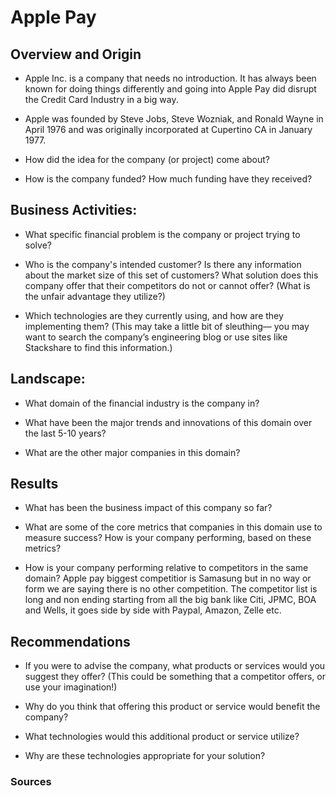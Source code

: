 # Apple Pay 

## Overview and Origin

* Apple Inc. is a company that needs no introduction. It has always been known for doing things differently and going into Apple Pay did disrupt the Credit Card Industry in a big way.

* Apple was founded by Steve Jobs, Steve Wozniak, and Ronald Wayne in April 1976 and was originally incorporated at Cupertino CA in January 1977.

* How did the idea for the company (or project) come about?

* How is the company funded? How much funding have they received?


## Business Activities:

* What specific financial problem is the company or project trying to solve?

* Who is the company's intended customer?  Is there any information about the market size of this set of customers?
What solution does this company offer that their competitors do not or cannot offer? (What is the unfair advantage they utilize?)

* Which technologies are they currently using, and how are they implementing them? (This may take a little bit of sleuthing–– you may want to search the company’s engineering blog or use sites like Stackshare to find this information.)


## Landscape:

* What domain of the financial industry is the company in?

* What have been the major trends and innovations of this domain over the last 5-10 years?

* What are the other major companies in this domain?


## Results

* What has been the business impact of this company so far?

* What are some of the core metrics that companies in this domain use to measure success? How is your company performing, based on these metrics?

* How is your company performing relative to competitors in the same domain?
Apple pay biggest competitior is Samasung but in no way or form we are saying there is no other competition. The competitor list is long and non ending starting from all the big bank like Citi, JPMC, BOA and Wells, it goes side by side with Paypal, Amazon, Zelle etc.

## Recommendations

* If you were to advise the company, what products or services would you suggest they offer? (This could be something that a competitor offers, or use your imagination!)

* Why do you think that offering this product or service would benefit the company?

* What technologies would this additional product or service utilize?

* Why are these technologies appropriate for your solution?

### Sources
